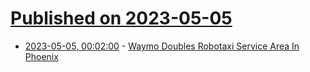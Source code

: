 # [Published on 2023-05-05](index.md)

* [2023-05-05, 00:02:00](https://tech.slashdot.org/story/23/05/04/2044213/waymo-doubles-robotaxi-service-area-in-phoenix?utm_source=rss1.0mainlinkanon&utm_medium=feed) - [Waymo Doubles Robotaxi Service Area In Phoenix](https://tech.slashdot.org/story/23/05/04/2044213/waymo-doubles-robotaxi-service-area-in-phoenix?utm_source=rss1.0mainlinkanon&utm_medium=feed)
